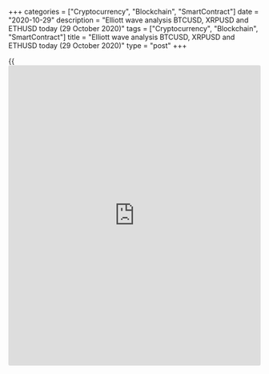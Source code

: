 +++
categories = ["Cryptocurrency", "Blockchain", "SmartContract"]
date = "2020-10-29"
description = "Elliott wave analysis BTCUSD, XRPUSD and ETHUSD today (29 October 2020)"
tags = ["Cryptocurrency", "Blockchain", "SmartContract"]
title = "Elliott wave analysis BTCUSD, XRPUSD and ETHUSD today (29 October 2020)"
type = "post"
+++

{{<iframe id="large-banner" src="https://www.bounty.group/#slide=16.0" width="100%" height="600" scrolling="no" style="border: 0px solid rgb(216, 221, 230); border-radius: 3px;">}}

2020-10-29

2020-10-29

Short-term forecast for BTCUSD, XRPUSD and ETHUSD 29.10.2020Roman Onegin

I welcome my readers!

I have prepared a short-term cryptocurrency forecast based on Elliott
wave analysis of Bitcoin, Ripple, and Ethereum. I suggest entry signals
to trade each cryptocurrency.

After a slight decline in the market of BTCUSD in the corrective wave
[4], prices are expected to continue to rise.

The article covers the following subjects:

##  **Elliott wave Bitcoin analysis**

 ****

Bitcoin continues to move according to the scenario I predicted. The
upward impulse wave C is developing, it consists of five sub-waves
[1]-[2]-[3]-[4]-[5]. Most likely, the first three parts of this pattern
are fully completed, and now the market is forming a downward correction
[4] which may be a small simple zigzag (a)-(b)-(c), as shown in the
chart. After this correction is completed, the market will continue to
rise in wave [5] towards the level of 15200.00.

### Trading plan for [BTCUSD][1] today:

Buy 13237.00, TP 15200.00

* * *

##  **Elliott wave Ripple analysis**

 ****

The triple zigzag [W]-[X]-[Y]-[X]-[Z] is developing, it forms an upward
corrective wave B. The actionary sub-waves [W] and [Y] and two linking
waves [X] and [X] have already been fully completed. At the moment, wave
[Z] is developing, it takes the form of a double zigzag (w)-(x)-(y). The
linking wave (x) is presumably a triple zigzag and is already close to
its end. The market may reverse soon and after that, the final wave (y)
may rise to the level of 0.273 as shown in the chart.

### Trading plan for **[XRPUSD][2]** today:

Buy 0.245, TP 0.273

* * *

##  **Elliott wave Ethereum analysis**

 ****

Same as with XRPUSD, here a bullish corrective trend is developing.
Correction B takes the form of a double zigzag [W]-[X]-[Y]. Wave [Y] in
this pattern is longer than the first two sub-waves but also has a
simple zigzag-like shape. As part of the impulse wave (C), which is
developing, the corrective wave [4] came to an end, it took the form of
a bearish triple zigzag. In the near future, I expect the price to rise
in wave [5] to the level of 443.00.

### Trading plan for  **[ETHUSD][3] **today:

Buy 390.34, TP 443.00

* * *

P.S. Did you like my article? Share it in social networks: it will be
the best “thank you" :)

Ask me questions and comment below. I’ll be glad to answer your
questions and give necessary explanations.

 **Useful links:**

  * I recommend trying to trade with a reliable broker [here][4]. The system allows you to trade by yourself or copy successful traders from all across the globe.
  * Use my promo-code BLOG for getting deposit bonus 50% on LiteForex platform. Just enter this code in the appropriate field while [depositing][5] your trading account.
  * Telegram chat for traders: <t.me/liteforexengchat>. We are sharing the signals and trading experience
  * Telegram channel with high-quality analytics, Forex reviews, training articles, and other useful things for traders <t.me/liteforex>

The content of this article reflects the author’s opinion and does not
necessarily reflect the official position of LiteForex. The material
published on this page is provided for informational purposes only and
should not be considered as the provision of investment advice for the
purposes of Directive 2004/39/EC.

Rate this article:

{{value}}

( {{count}} {{title}} )

   1. my.liteforex.com/trading/chart?symbol=BTCUSD
   2. my.liteforex.com/trading/chart?symbol=XRPUSD
   3. my.liteforex.com/trading/chart?symbol=ETHUSD
   4. my.liteforex.com/?category=analysts-opinions&slug=short-term-forecast-for-[BTC](https://www.playgroundfx.com/blog/who-is-the-creator-of-bitcoin/)usd-xrpusd-and-ethusd-29102020&openPopup=%2Fregistration%2Fpopup&utm_source=blog&utm_medium=article&utm_campaign=bonus
   5. my.liteforex.com/deposit/?category=analysts-opinions&slug=short-term-forecast-for-[BTC](https://www.playgroundfx.com/blog/who-is-the-creator-of-bitcoin/)usd-xrpusd-and-ethusd-29102020&promo_code=BLOG&utm_source=blog&utm_medium=article&utm_campaign=bonus